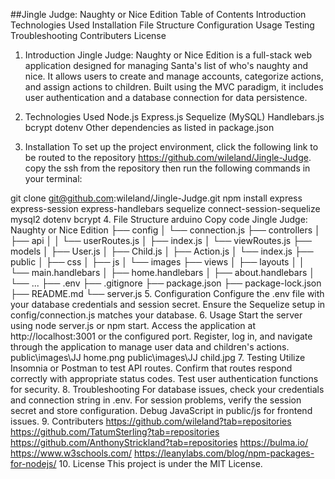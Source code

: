 ##Jingle Judge: Naughty or Nice Edition
Table of Contents
Introduction
Technologies Used
Installation
File Structure
Configuration
Usage
Testing
Troubleshooting
Contributers
License
1. Introduction
Jingle Judge: Naughty or Nice Edition is a full-stack web application designed for managing Santa's list of who's naughty and nice. It allows users to create and manage accounts, categorize actions, and assign actions to children. Built using the MVC paradigm, it includes user authentication and a database connection for data persistence.

2. Technologies Used
Node.js
Express.js
Sequelize (MySQL)
Handlebars.js
bcrypt
dotenv
Other dependencies as listed in package.json
3. Installation
To set up the project environment, click the following link to be routed to the repository https://github.com/wileland/Jingle-Judge.  copy the ssh from the repository then  run the following commands in your terminal:

git clone git@github.com:wileland/Jingle-Judge.git
npm install express express-session express-handlebars sequelize connect-session-sequelize mysql2 dotenv bcrypt
4. File Structure
arduino
Copy code
Jingle Judge: Naughty or Nice Edition
├── config
│   └── connection.js
├── controllers
│   ├── api
│   │   └── userRoutes.js
│   ├── index.js
│   └── viewRoutes.js
├── models
│   ├── User.js
│   ├── Child.js
│   ├── Action.js
│   └── index.js
├── public
│   ├── css
│   ├── js
│   └── images
├── views
│   ├── layouts
│   │   └── main.handlebars
│   ├── home.handlebars
│   ├── about.handlebars
│   └── ...
├── .env
├── .gitignore
├── package.json
├── package-lock.json
├── README.md
└── server.js
5. Configuration
Configure the .env file with your database credentials and session secret.
Ensure the Sequelize setup in config/connection.js matches your database.
6. Usage
Start the server using node server.js or npm start.
Access the application at http://localhost:3001 or the configured port.
Register, log in, and navigate through the application to manage user data and children's actions.
public\images\JJ home.png
public\images\JJ child.jpg
7. Testing
Utilize Insomnia or Postman to test API routes.
Confirm that routes respond correctly with appropriate status codes.
Test user authentication functions for security.
8. Troubleshooting
For database issues, check your credentials and connection string in .env.
For session problems, verify the session secret and store configuration.
Debug JavaScript in public/js for frontend issues.
9. Contributers
   https://github.com/wileland?tab=repositories
   https://github.com/TatumSterling?tab=repositories
   https://github.com/AnthonyStrickland?tab=repositories
   https://bulma.io/
   https://www.w3schools.com/
   https://leanylabs.com/blog/npm-packages-for-nodejs/
10. License
This project is under the MIT License.
